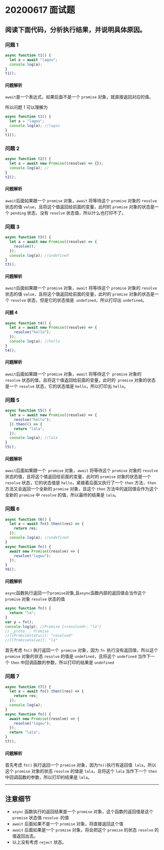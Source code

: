 # 20200617 面试题

## 阅读下面代码，分析执行结果，并说明具体原因。

### 问题 1

```js
async function t1() {
  let a = await "lagou";
  console.log(a);
}
t1();
```

#### 问题解析

`await`是一个表达式，如果后面不是一个 `promise` 对象，就直接返回对应的值。

所以问题 1 可以理解为

```js
async function t1() {
  let a = "lagou";
  console.log(a); //lagou
}
t1();
```

### 问题 2

```js
async function t2() {
  let a = await new Promise((resolve) => {});
  console.log(a); //
}
t2();
```

#### 问题解析

`await`后面如果跟一个 `promise` 对象，`await` 将等待这个 `promise` 对象的 `resolve` 状态的值 `value`，且将这个值返回给前面的变量，此时的 `promise` 对象的状态是一个 `pending` 状态，没有 `resolve` 状态值，所以什么也打印不了。

### 问题 3

```js
async function t3() {
  let a = await new Promise((resolve) => {
    resolve();
  });
  console.log(a); //undefined
}
t3();
```

#### 问题解析

`await`后面如果跟一个 `promise` 对象，`await` 将等待这个 `promise` 对象的 `resolve` 状态的值 `value`，且将这个值返回给前面的变量，此时的 `promise` 对象的状态是一个 `resolve` 状态，但是它的状态值是` undefined`，所以打印出 `undefined`。

#### 问题 4

```js
async function t4() {
  let a = await new Promise((resolve) => {
    resolve("hello");
  });
  console.log(a); //hello
}
t4();
```

#### 问题解析

`await`后面如果跟一个 `promise` 对象，`await` 将等待这个` promise` 对象的` resolve` 状态的值，且将这个值返回给前面的变量，此时的` promise` 对象的状态是一个 `resolve` 状态，它的状态值是 `hello`，所以打印出 `hello`。

### 问题 5

```js
async function t5() {
  let a = await new Promise((resolve) => {
    resolve("hello");
  }).then(() => {
    return "lala";
  });
  console.log(a); //lala
}
t5();
```

#### 问题解析

`await`后面如果跟一个` promise` 对象，`await` 将等待这个 `promise` 对象的 `resolve` 状态的值，且将这个值返回给前面的变量，此时的 `promise` 对象的状态是一个 `resolve` 状态，它的状态值是 `hello`，紧接着后面又执行了一个 `then` 方法，`then` 方法又会返回一个全新的 `promise` 对象，且这个 `then` 方法中的返回值会作为这个全新的 `promise` 中 `resolve` 的值，所以最终的结果是 `lala`。

### 问题 6

```js
async function t6() {
  let a = await fn().then((res) => {
    return res;
  });
  console.log(a); //undefined
}
async function fn() {
  await new Promise((resolve) => {
    resolve("lagou");
  });
}
t6();
```

#### 问题解析

`async`函数执行返回一个`promise`对象,且`async`函数内部的返回值会当作这个 `promise` 对象 `resolve` 状态的值

```js
async function fn() {
  return "la";
}
var p = fn();
console.log(p); //Promise {<resolved>: "la"}
//__proto__: Promise
//[[PromiseStatus]]: "resolved"
//[[PromiseValue]]: "la"
```

首先考虑 `fn()` 执行返回一个` promise` 对象，因为 `fn `执行没有返回值，所以这个 `promise` 对象的状态 `resolve` 的值是 `undefined`，且将这个 `undefined` 当作下一个 `then` 中回调函数的参数，所以打印的结果是 `undefined`

### 问题 7

```js
async function t7() {
  let a = await fn().then((res) => {
    return res;
  });
  console.log(a);
}
async function fn() {
  await new Promise((resolve) => {
    resolve("lagou");
  });
  return "lala";
}
t7();
```

#### 问题解析

首先考虑 `fn()` 执行返回一个 `promise` 对象，因为`fn()`执行有返回值` lala`，所以这个 `promise` 对象的状态 `resolve` 的值是 `lala`，且将这个 `lala` 当作下一个 `then` 中回调函数的参数，所以打印的结果是 `lala`。

---

## 注意细节

- `async` 函数执行的返回结果是一个 `promise` 对象，这个函数的返回值是这个 `promise` 状态值 `resolve `的值
- `await` 后面如果不是一个 `promise` 对象，将直接返回这个值
- `await` 后面如果是一个 `promise` 对象，将会把这个 `promise` 的状态 `resolve` 的值返回出去。
- 以上没有考虑 `reject` 状态。
